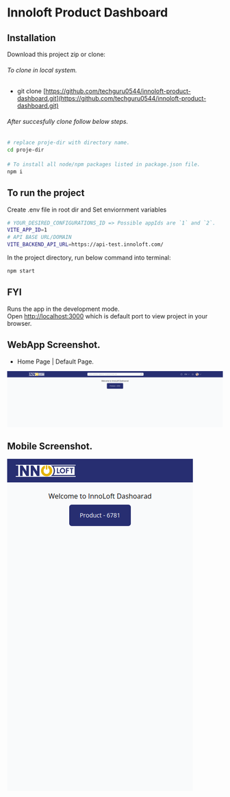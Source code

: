 # Innoloft Product Dashboard

## Installation

Download this project zip or clone:

###### To clone in local system.

- git clone [https://github.com/techguru0544/innoloft-product-dashboard.git](https://github.com/techguru0544/innoloft-product-dashboard.git)

###### After succesfully clone follow below steps.

```bash
# replace proje-dir with directory name.
cd proje-dir

# To install all node/npm packages listed in package.json file.
npm i
```

## To run the project

Create .env file in root dir and Set enviornment variables

```bash
# YOUR_DESIRED_CONFIGURATIONS_ID => Possible appIds are `1` and `2`.
VITE_APP_ID=1
# API BASE URL/DOMAIN
VITE_BACKEND_API_URL=https://api-test.innoloft.com/
```

In the project directory, run below command into terminal:

```bash
npm start
```

## FYI

Runs the app in the development mode.\
Open [http://localhost:3000](http://localhost:3000) which is default port to view project in your browser.

## WebApp Screenshot.

- Home Page | Default Page.

![HomePage](./src/assets/img/ReadmeWebDashboardImg.png 'HomePage')

## Mobile Screenshot.

![HomePage](./src/assets/img/ReadmeMobileDashboardImg.png 'HomePage')
